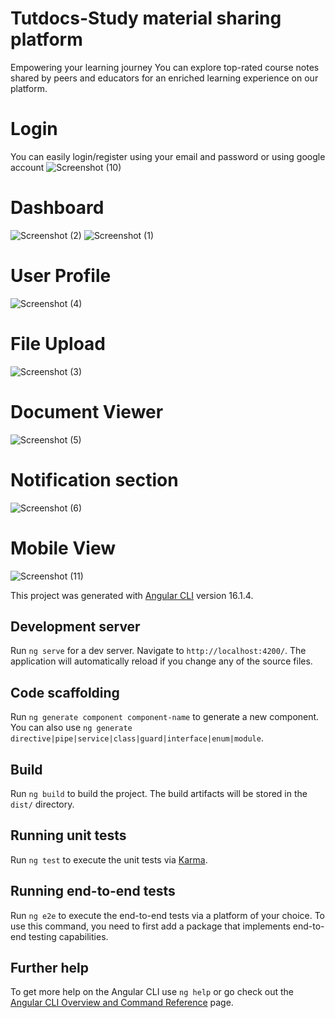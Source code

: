 # Tutdocs-Study material sharing platform
Empowering your learning journey
You can explore top-rated course notes shared by peers and educators for an enriched learning experience on our platform.

# Login
You can easily login/register using your email and password or using google account
![Screenshot (10)](https://github.com/user-attachments/assets/4f1b084a-4431-44c6-8dfd-c05933889eac)


# Dashboard
![Screenshot (2)](https://github.com/user-attachments/assets/dd742a75-361b-40f2-9000-11f745a95cf4)
![Screenshot (1)](https://github.com/user-attachments/assets/a1b6b034-4859-4b01-af6d-cd92d2089540)


# User Profile
![Screenshot (4)](https://github.com/user-attachments/assets/41f0edd8-5941-4d45-a88a-464cf48c2882)

# File Upload
![Screenshot (3)](https://github.com/user-attachments/assets/51f478e4-cdda-4fa0-a79a-a64ff2b72e45)


# Document Viewer
![Screenshot (5)](https://github.com/user-attachments/assets/bcbd81e8-7cf8-411e-b572-428a36b74878)



# Notification section
![Screenshot (6)](https://github.com/user-attachments/assets/b91ca4f1-ff0c-494e-a3e5-f7da9e043dc1)


# Mobile View
![Screenshot (11)](https://github.com/user-attachments/assets/4f19eb35-866b-412b-a311-22805aa0eb6c)


This project was generated with [Angular CLI](https://github.com/angular/angular-cli) version 16.1.4.

## Development server

Run `ng serve` for a dev server. Navigate to `http://localhost:4200/`. The application will automatically reload if you change any of the source files.

## Code scaffolding

Run `ng generate component component-name` to generate a new component. You can also use `ng generate directive|pipe|service|class|guard|interface|enum|module`.

## Build

Run `ng build` to build the project. The build artifacts will be stored in the `dist/` directory.

## Running unit tests

Run `ng test` to execute the unit tests via [Karma](https://karma-runner.github.io).

## Running end-to-end tests

Run `ng e2e` to execute the end-to-end tests via a platform of your choice. To use this command, you need to first add a package that implements end-to-end testing capabilities.

## Further help

To get more help on the Angular CLI use `ng help` or go check out the [Angular CLI Overview and Command Reference](https://angular.io/cli) page.
